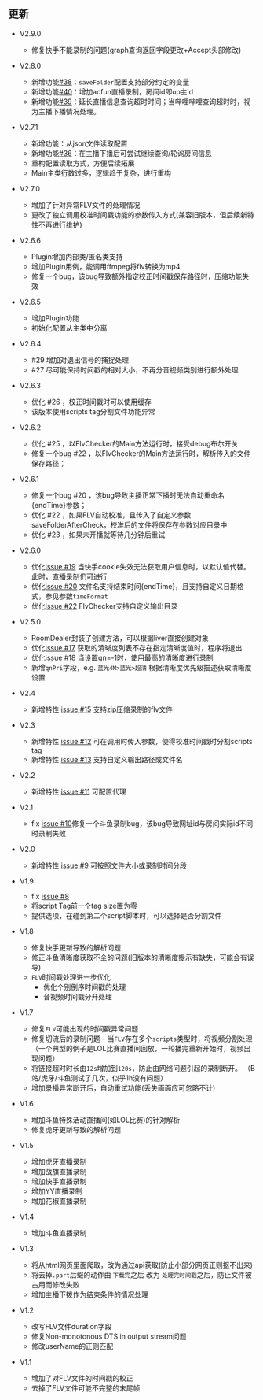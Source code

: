 ## 更新
+ V2.9.0
    * 修复快手不能录制的问题(graph查询返回字段更改+Accept头部修改)
+ V2.8.0
    * 新增功能[#38](https://github.com/nICEnnnnnnnLee/BilibiliLiveRecorder/issues/38)：`saveFolder`配置支持部分约定的变量
    * 新增功能[#40](https://github.com/nICEnnnnnnnLee/BilibiliLiveRecorder/issues/40)：增加acfun直播录制，房间id即up主id
    * 新增功能[#39](https://github.com/nICEnnnnnnnLee/BilibiliLiveRecorder/issues/39)：延长直播信息查询超时时间；当哔哩哔哩查询超时时，视为主播下播情况处理。
	
+ V2.7.1
    * 新增功能：从json文件读取配置
    * 新增功能[#36](https://github.com/nICEnnnnnnnLee/BilibiliLiveRecorder/issues/36)：在主播下播后可尝试继续查询/轮询房间信息
    * 重构配置读取方式，方便后续拓展
    * Main主类行数过多，逻辑趋于复杂，进行重构

+ V2.7.0
    * 增加了针对异常FLV文件的处理情况  
    * 更改了独立调用校准时间戳功能的参数传入方式(兼容旧版本，但后续新特性不再进行维护)

+ V2.6.6
    * Plugin增加内部类/匿名类支持  
    * 增加Plugin用例，能调用ffmpeg将flv转换为mp4  
    * 修复一个bug，该bug导致额外指定校正时间戳保存路径时，压缩功能失效  
    
+ V2.6.5
    * 增加Plugin功能
    * 初始化配置从主类中分离

+ V2.6.4
    *  #29 增加对退出信号的捕捉处理 
    *  #27 尽可能保持时间戳的相对大小，不再分音视频类别进行额外处理
    
+ V2.6.3
    * 优化 #26 ，校正时间戳时可以使用缓存
    * 该版本使用scripts tag分割文件功能异常
+ V2.6.2
    * 优化 #25 ，以FlvChecker的Main方法运行时，接受debug布尔开关
    * 修复一个bug #22 ，以FlvChecker的Main方法运行时，解析传入的文件保存路径；
+ V2.6.1
    * 修复一个bug #20 ，该bug导致主播正常下播时无法自动重命名{endTime}参数；
    * 优化 #22 ，如果FLV自动校准，且传入了自定义参数saveFolderAfterCheck，校准后的文件将保存在参数对应目录中
    * 优化 #23 ，如果未开播就等待几分钟后重试
+ V2.6.0
    * 优化[issue #19](https://github.com/nICEnnnnnnnLee/BilibiliLiveRecorder/issues/19) 当快手cookie失效无法获取用户信息时，以默认值代替。此时，直播录制仍可进行
    * 优化[issue #20](https://github.com/nICEnnnnnnnLee/BilibiliLiveRecorder/issues/20) 文件名支持结束时间{endTime}，且支持自定义日期格式，参见参数`timeFormat`
	* 优化[issue #22](https://github.com/nICEnnnnnnnLee/BilibiliLiveRecorder/issues/22) FlvChecker支持自定义输出目录
+ V2.5.0
    * RoomDealer封装了创建方法，可以根据liver直接创建对象
    * 优化[issue #17](https://github.com/nICEnnnnnnnLee/BilibiliLiveRecorder/issues/17) 获取的清晰度列表不存在指定清晰度值时，程序将退出
    * 优化[issue #18](https://github.com/nICEnnnnnnnLee/BilibiliLiveRecorder/issues/18) 当设置qn=-1时，使用最高的清晰度进行录制
    * 新增`qnPri`字段，e.g. `蓝光4M>蓝光>超清` 根据清晰度优先级描述获取清晰度设置
+ V2.4
	* 新增特性 [issue #15](https://github.com/nICEnnnnnnnLee/BilibiliLiveRecorder/issues/15) 支持zip压缩录制的flv文件
+ V2.3
	* 新增特性 [issue #12](https://github.com/nICEnnnnnnnLee/BilibiliLiveRecorder/issues/12) 可在调用时传入参数，使得校准时间戳时分割scripts tag
	* 新增特性 [issue #13](https://github.com/nICEnnnnnnnLee/BilibiliLiveRecorder/issues/13) 支持自定义输出路径或文件名
+ V2.2
	* 新增特性 [issue #11](https://github.com/nICEnnnnnnnLee/BilibiliLiveRecorder/issues/11) 可配置代理
+ V2.1
	* fix [issue #10](https://github.com/nICEnnnnnnnLee/BilibiliLiveRecorder/issues/10)修复一个斗鱼录制bug，该bug导致网址id与房间实际id不同时录制失败
+ V2.0
    * 新增特性 [issue #9](https://github.com/nICEnnnnnnnLee/BilibiliLiveRecorder/issues/9) 可按照文件大小或录制时间分段
+ V1.9
    * fix [issue #8](https://github.com/nICEnnnnnnnLee/BilibiliLiveRecorder/issues/8)
	* 将script Tag前一个tag size置为零
    * 提供选项，在碰到第二个script脚本时，可以选择是否分割文件
+ V1.8 
    * 修复快手更新导致的解析问题  
    * 修正斗鱼清晰度获取不全的问题(旧版本的清晰度提示有缺失，可能会有误导)  
    * `FLV`时间戳处理进一步优化  
        * 优化个别倒序时间戳的处理  
        * 音视频时间戳分开处理  
+ V1.7
    * 修复`FLV`可能出现的时间戳异常问题
    * 修复切流后的录制问题 - 当`FLV`存在多个`scripts`类型时，将视频分割处理
    （一个典型的例子是LOL比赛直播间回放，一轮播完重新开始时，视频出现问题）
    * 将链接超时时长由`12s`增加到`120s`，防止由网络问题引起的录制断开。
    （B站/虎牙/斗鱼测试了几次，似乎1h没有问题）
    * 增加录播异常断开后，自动重试功能(丢失画面应可忽略不计)
+ V1.6
    * 增加斗鱼特殊活动直播间(如LOL比赛)的针对解析
    * 修复虎牙更新导致的解析问题
+ V1.5
    * 增加虎牙直播录制
    * 增加战旗直播录制
    * 增加快手直播录制
    * 增加YY直播录制
    * 增加花椒直播录制
+ V1.4
    * 增加斗鱼直播录制
+ V1.3
    * 将从html网页里面爬取，改为通过api获取(防止小部分网页正则抠不出来)
    * 将去掉`.part`后缀的动作由 `下载完`之后 改为 `处理完时间戳`之后，防止文件被占用而修改失败
    * 增加主播下拨作为结束条件的情况处理

+ V1.2  
    * 改写FLV文件duration字段
    * 修复Non-monotonous DTS in output stream问题
    * 修改userName的正则匹配
    
+ V1.1      
    * 增加了对FLV文件的时间戳的校正
    * 去掉了FLV文件可能不完整的末尾帧